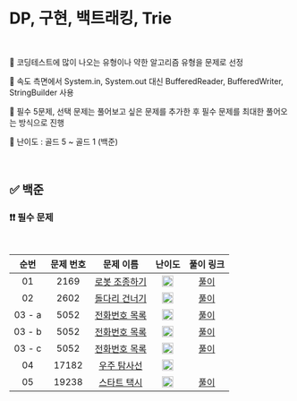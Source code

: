 # DP, 구현, 백트래킹, Trie

<br/>

📌 코딩테스트에 많이 나오는 유형이나 약한 알고리즘 유형을 문제로 선정

📌 속도 측면에서 System.in, System.out 대신 BufferedReader, BufferedWriter, StringBuilder 사용

📌 필수 5문제, 선택 문제는 풀어보고 싶은 문제를 추가한 후 필수 문제를 최대한 풀어오는 방식으로 진행

📌 난이도 : 골드 5 ~ 골드 1 (백준)

<br/>

## ✅ 백준

### ❗❗ 필수 문제

<br/>

순번 | 문제 번호 | 문제 이름 | 난이도 | 풀이 링크
:---: | :---: | :---: | :---: | :---: 
01 | 2169 | [로봇 조종하기](https://www.acmicpc.net/problem/2169) | <img src="https://static.solved.ac/tier_small/14.svg" width=20px> | [풀이](https://github.com/psj98/Java_Study_Coding_18/blob/main/study/src/study_230614/problemset/boj_2169.java)
02 | 2602 | [돌다리 건너기](https://www.acmicpc.net/problem/2602) | <img src="https://static.solved.ac/tier_small/12.svg" width=20px> | [풀이](https://github.com/psj98/Java_Study_Coding_18/blob/main/study/src/study_230614/problemset/boj_2602.java)
03 - a | 5052 | [전화번호 목록](https://www.acmicpc.net/problem/5052) | <img src="https://static.solved.ac/tier_small/12.svg" width=20px> | [풀이](https://github.com/psj98/Java_Study_Coding_18/blob/main/study/src/study_230614/problemset/boj_5052_1.java)
03 - b | 5052 | [전화번호 목록](https://www.acmicpc.net/problem/5052) | <img src="https://static.solved.ac/tier_small/12.svg" width=20px> | [풀이](https://github.com/psj98/Java_Study_Coding_18/blob/main/study/src/study_230614/problemset/boj_5052_2.java)
03 - c | 5052 | [전화번호 목록](https://www.acmicpc.net/problem/5052) | <img src="https://static.solved.ac/tier_small/12.svg" width=20px> | [풀이](https://github.com/psj98/Java_Study_Coding_18/blob/main/study/src/study_230614/problemset/boj_5052_3.java)
04 | 17182 | [우주 탐사선](https://www.acmicpc.net/problem/17182) | <img src="https://static.solved.ac/tier_small/13.svg" width=20px> | []()
05 | 19238 | [스타트 택시](https://www.acmicpc.net/problem/19238) | <img src="https://static.solved.ac/tier_small/14.svg" width=20px> | [풀이](https://github.com/psj98/Java_Study_Coding_18/blob/main/study/src/study_230614/problemset/boj_19238.java)